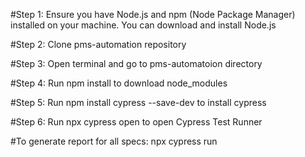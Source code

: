 #Step 1: Ensure you have Node.js and npm (Node Package Manager) installed on your machine. You can download and install Node.js

#Step 2: Clone pms-automation repository

#Step 3: Open terminal and go to pms-automatoion directory

#Step 4: Run npm install to download node_modules

#Step 5: Run npm install cypress --save-dev to install cypress

#Step 6: Run npx cypress open to open Cypress Test Runner

#To generate report for all specs: npx cypress run